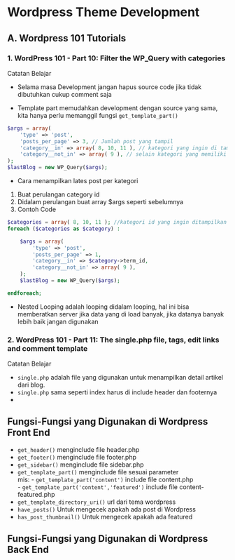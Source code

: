 # Wordpress Theme Development

## A. Wordpress 101 Tutorials

### 1. WordPress 101 - Part 10: Filter the WP_Query with categories

Catatan Belajar
- Selama masa Development jangan hapus source code jika tidak dibutuhkan cukup comment saja

- Template part memudahkan development dengan source yang sama, kita hanya perlu memanggil fungsi
`get_template_part()`

```php
$args = array(
    'type' => 'post',
    'posts_per_page' => 3, // Jumlah post yang tampil
    'category__in' => array( 8, 10, 11 ), // kategori yang ingin di tampilkan
    'category__not_in' => array( 9 ), // selain kategori yang memiliki id di dalam array tidak ditampilkan
);
$lastBlog = new WP_Query($args);
```
- Cara menampilkan lates post per kategori
1. Buat perulangan category id
2. Didalam perulangan buat array $args seperti sebelumnya   
3. Contoh Code

```php
$categories = array( 8, 10, 11 ); //kategori id yang ingin ditampilkan
foreach ($categories as $category) :

    $args = array(
        'type' => 'post',
        'posts_per_page' => 1,
        'category__in' => $category->term_id,
        'category__not_in' => array( 9 ),
    );
    $lastBlog = new WP_Query($args);

endforeach;
```
- Nested Looping adalah looping didalam looping, hal ini bisa memberatkan server jika data yang di load banyak, jika datanya banyak lebih baik jangan digunakan

### 2. WordPress 101 - Part 11: The single.php file, tags, edit links and comment template

Catatan Belajar

- `single.php` adalah file yang digunakan untuk menampilkan detail artikel dari blog.
- `single.php` sama seperti index harus di include header dan footernya
-

## Fungsi-Fungsi yang Digunakan di Wordpress Front End

- `get_header()` menginclude file header.php
- `get_footer()` menginclude file footer.php
- `get_sidebar()` menginclude file sidebar.php
- `get_template_part()` menginclude file sesuai parameter  
    mis:    - `get_template_part('content')` include file content.php  
            - `get_template_part('content','featured')` include file content-featured.php  
- `get_template_directory_uri()` url dari tema wordpress
- `have_posts()` Untuk mengecek apakah ada post di Wordpress
- `has_post_thumbnail()` Untuk mengecek apakah ada featured

## Fungsi-Fungsi yang Digunakan di Wordpress Back End
